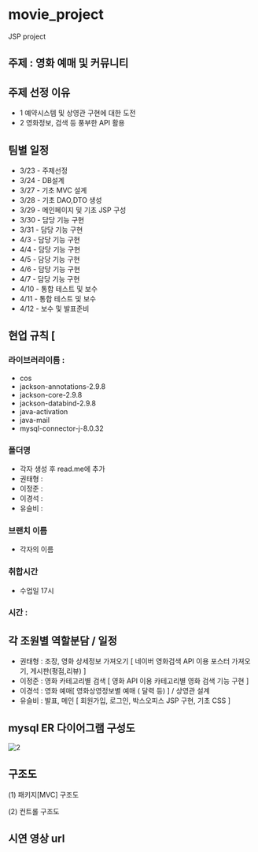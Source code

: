 # movie_project

JSP project


## 주제 : 영화 예매 및 커뮤니티


## 주제 선정 이유
* 1 예약시스템 및 상영관 구현에 대한 도전
* 2 영화정보, 검색 등 풍부한 API 활용


## 팀별 일정

* 3/23 - 주제선정 
* 3/24 - DB설계
* 3/27 - 기초 MVC 설계
* 3/28 - 기초 DAO,DTO 생성
* 3/29 - 메인페이지 및 기초 JSP 구성
* 3/30 - 담당 기능 구현
* 3/31 - 담당 기능 구현
* 4/3 - 담당 기능 구현
* 4/4 - 담당 기능 구현
* 4/5 - 담당 기능 구현
* 4/6 - 담당 기능 구현
* 4/7 - 담당 기능 구현
* 4/10 - 통합 테스트 및 보수
* 4/11 - 통합 테스트 및 보수
* 4/12 - 보수 및 발표준비

## 현업 규칙 [

### 라이브러리이름 : 
* cos
* jackson-annotations-2.9.8
* jackson-core-2.9.8
* jackson-databind-2.9.8
* java-activation
* java-mail
* mysql-connector-j-8.0.32
### 폴더명
* 각자 생성 후 read.me에 추가
* 권태형 : 
* 이정준 : 
* 이경석 : 
* 유슬비 : 
### 브랜치 이름
* 각자의 이름
### 취합시간
* 수업일 17시
### 시간 : 

## 각 조원별 역할분담 / 일정

* 권태형 : 조장, 영화 상세정보 가져오기 [ 네이버 영화검색 API 이용 포스터 가져오기, 게시판(평점,리뷰) ]
* 이정준 : 영화 카테고리별 검색 [ 영화 API 이용 카테고리별 영화 검색 기능 구현 ]
* 이경석 : 영화 예매[ 영화상영정보별 예매 ( 달력 등) ] / 상영관 설계
* 유슬비 : 발표, 메인 [ 회원가입, 로그인, 박스오피스 JSP 구현, 기초 CSS ]


## mysql ER 다이어그램 구성도

![2](https://user-images.githubusercontent.com/67307023/227147076-d9655d02-a02a-4a42-9891-06af378b56f8.png)




## 구조도


(1) 패키지[MVC] 구조도




(2) 컨트롤 구조도



## 시연 영상 url


